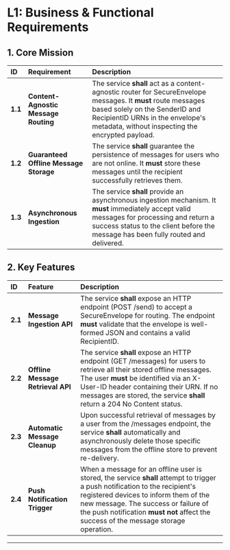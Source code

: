 # **L1: Business & Functional Requirements**

## **1\. Core Mission**

| ID | Requirement | Description |
| :---- | :---- | :---- |
| **1.1** | **Content-Agnostic Message Routing** | The service **shall** act as a content-agnostic router for SecureEnvelope messages. It **must** route messages based solely on the SenderID and RecipientID URNs in the envelope's metadata, without inspecting the encrypted payload. |
| **1.2** | **Guaranteed Offline Message Storage** | The service **shall** guarantee the persistence of messages for users who are not online. It **must** store these messages until the recipient successfully retrieves them. |
| **1.3** | **Asynchronous Ingestion** | The service **shall** provide an asynchronous ingestion mechanism. It **must** immediately accept valid messages for processing and return a success status to the client before the message has been fully routed and delivered. |

## **2\. Key Features**

| ID | Feature | Description |
| :---- | :---- | :---- |
| **2.1** | **Message Ingestion API** | The service **shall** expose an HTTP endpoint (POST /send) to accept a SecureEnvelope for routing. The endpoint **must** validate that the envelope is well-formed JSON and contains a valid RecipientID. |
| **2.2** | **Offline Message Retrieval API** | The service **shall** expose an HTTP endpoint (GET /messages) for users to retrieve all their stored offline messages. The user **must** be identified via an X-User-ID header containing their URN. If no messages are stored, the service **shall** return a 204 No Content status. |
| **2.3** | **Automatic Message Cleanup** | Upon successful retrieval of messages by a user from the /messages endpoint, the service **shall** automatically and asynchronously delete those specific messages from the offline store to prevent re-delivery. |
| **2.4** | **Push Notification Trigger** | When a message for an offline user is stored, the service **shall** attempt to trigger a push notification to the recipient's registered devices to inform them of the new message. The success or failure of the push notification **must not** affect the success of the message storage operation. |

---


